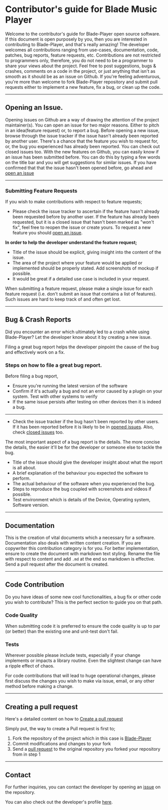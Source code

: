 # Contributor's guide for Blade Music Player

Welcome to the contributor's guide for Blade-Player open source software. If this document is open purposely by you, then you are interested in contributing to Blade-Player, and that's really amazing! 
The developer welcomes all contributions ranging from use-cases, documentation, code, patches, bug reports, feature requests, etc. Contributions are not restricted to programmers only, therefore, you do not need to be a programmer to share your views about the project.
Feel free to post suggestions, bugs & crashes, comments on a code in the project, or just anything that isn't as smooth as it should be as an issue on Github. 
If you're feeling adventurous, you're more than welcome to fork Blade-Player repository and submit pull requests either to implement a new feature, fix a bug, or clean up the code. 

---

## Opening an Issue.

Opening issues on Github are a way of drawing the attention of the project maintainer(s). You can open an issue for two major reasons. Either to pitch in an idea(feature request) or, to report a bug. 
Before opening a new issue, browse through the issue tracker if the issue hasn't already been reported by another user. There's a chance that the feature you wish to request for, or, the bug you experienced has already been reported. You can check out closed issues too. With the new features on Github, you can easily know if an issue has been submitted before. You can do this by typing a few words on the title bar and you will get suggestions for similar issues. If you have confirmed that that the issue hasn't been opened before, go ahead and [open an issue](https://github.com/Valou3433/blade-player/issues/new)

---

### Submitting Feature Requests

If you wish to make contributions with respect to feature requests;

- Please check the issue tracker to ascertain if the feature hasn't already been requested before by another user. If the feature has already been requested, but it is a closed issue that hasn't been marked as "won't fix", feel free to reopen the issue or create yours. 
To request a new feature you should [open an issue](https://github.com/Valou3433/blade-player/issues/new).

**In order to help the developer understand the feature request;**
- Title of the issue should be explicit, giving insight into the content of the issue.
- The area of the project where your feature would be applied or implemented should be properly stated. Add screenshots of mockup if possible.
- It would be great if a detailed use case is included in your request.

When submitting a feature request, please make a single issue for each feature request (i.e. don't submit an issue that contains a list of features). Such issues are hard to keep track of and often get lost.  

---

## Bug & Crash Reports

Did you encounter an error which ultimately led to a crash while using Blade-Player? Let the developer know about it by creating a new issue. 

Filing a great bug report helps the developer pinpoint the cause of the bug and effectively work on a fix.

### Steps on how to file a great bug report.

Before filing a bug report,
- Ensure you're running the latest version of the software
- Confirm if it's actually a bug and not an error caused by a plugin on your system. Test with other systems to verify
- If the same issue persists after testing on other devices then it is indeed a bug. 

---

- Check the issue tracker if the bug hasn't been reported by other users. If it has been reported before it is likely to be in [opened issues](https://github.com/Valou3433/blade-player/issues?q=is%3Aopen+is%3Aissue). Also, check [closed issues](https://github.com/Valou3433/blade-player/issues?q=is%3Aissue+is%3Aclosed) too.

The most important aspect of a bug report is the details. The more concise the details, the easier it'll be for the developer or someone else to tackle the bug.

- Title of the issue should give the developer insight about what the report is all about. 
- A brief explanation of the behaviour you expected the software to perform.
- The actual behaviour of the software when you experienced the bug.
- Steps to reproduce the bug coupled with screenshots and videos if possible.
- Test environment which is details of the Device, Operating system, Software version.

---

## Documentation

This is the creation of vital documents which a necessary for a software. Documentation also deals with written content creation. If you are copywriter this contribution category is for you. 
For better implementation, ensure to create the document with markdown text styling.
Rename the file with respect to content and add ```.md``` at the end so markdown is effective.
Send a pull request after the document is created.

---

## Code Contribution

Do you have ideas of some new cool functionalities, a bug fix or other code you wish to contribute? This is the perfect section to guide you on that path.

### Code Quality

When submitting code it is preferred to ensure the code quality is up to par (or better) than the existing one and unit-test don't fail.

### Tests
Wherever possible please include tests, especially if your change implements or impacts a library routine. Even the slightest change can have a ripple effect of chaos.

For code contributions that will lead to huge operational changes, please first discuss the changes you wish to make via issue, email, or any other method before making a change.

---

## Creating a pull request

Here's a detailed content on how to [Create a pull request](https://help.github.com/articles/creating-a-pull-request)

Simply put, the way to create a Pull request is first to; 

1. Fork the repository of the project which in this case is [Blade-Player](https://github.com/Valou3433/blade-player)
2. Commit modifications and changes to your fork
3. Send a [pull request](https://help.github.com/articles/creating-a-pull-request) to the original repository you forked your repository from in step 1

---

## Contact

For further inquiries, you can contact the developer by opening an [issue](https://github.com/Valou3433/blade-player/issues/new) on the repository.

You can also check out the developer's profile [here](https://github.com/Valou3433).
